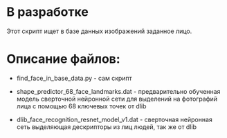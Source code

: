 # В разработке

Этот скрипт ищет в базе данных изображений заданное лицо.

# Описание файлов:
  
  - find_face_in_base_data.py - сам скрипт
  
  - shape_predictor_68_face_landmarks.dat - предварительно обученная модель сверточной нейронной сети для выделений на фотографий лица с помощью 68 ключевых точек от dlib
  
  - dlib_face_recognition_resnet_model_v1.dat - сверточная нейронная сеть выделяющая дескрипторы из лиц людей, так же от dlib
